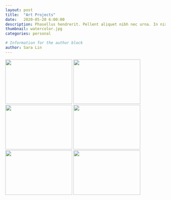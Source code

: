 ```yaml
---
layout: post
title:  "Art Projects"
date:   2020-05-20 6:00:00
description: Phasellus hendrerit. Pellent aliquet nibh nec urna. In nis aliquet vel, dapibus id,mattis.
thumbnail: watercolor.jpg
categories: personal

# Information for the author block
author: Sara Lin
---
```


<div class="imageRow">
    <a  href="{{ site.baseurl }}/assets/img/monica.jpg" style="color: transparent" data-fancybox="images" data-caption="<b> Fruits </b> <br/> May 2020 <br/> pencil sketch">
	    <img src="{{ site.baseurl }}/assets/img/monica-crop.jpg" id="myImg" style="width:100%; max-width:15em; height:10em" alt="Fruit girl"/>
    </a>
    <a href="{{ site.baseurl }}/assets/img/cactus.jpg" style="color: transparent" data-fancybox="images" data-caption="<b> Cactus Landscape </b> <br/> 2020 <br/> watercolor">
	    <img src="{{ site.baseurl }}/assets/img/cactus.jpg" id="myImg" style="width:100%; max-width:15em; height:10em" alt="Cactus-scape"/>
    </a>
    <a href="{{ site.baseurl }}/assets/img/koi.jpg" style="color: transparent" data-fancybox="images" data-caption="<b> Koi Pond </b> <br/> 2020 <br/> watercolor over pencil sketch">
	    <img src="{{ site.baseurl }}/assets/img/koi-crop.jpg" id="myImg" style="width:100%; max-width:15em; height:10em" alt="Koi Pond"/>
    </a>
    <a href="{{ site.baseurl }}/assets/img/hugacactus.jpg" style="color: transparent" data-fancybox="images" data-caption="<b> Hug a Cactus :3 </b> <br/> Dec 2019 <br/> digital drawing <br/> created with Adobe Sketch">
	    <img src="{{ site.baseurl }}/assets/img/hugacactus.jpg" id="myImg" style="width:100%; max-width:15em; height:10em" alt="Hug a cactus"/>
    </a>
    <a href="{{ site.baseurl }}/assets/img/sunflower.jpg" style="color: transparent" data-fancybox="images" data-caption="<b> Red Sunflower </b> <br/> July 2015 <br/> photograph, Sony DSC-RX100 <br/> color editing, Adobe Photoshop">
	    <img src="{{ site.baseurl }}/assets/img/sunflower.jpg" id="myImg" style="width:100%; max-width:15em; height:10em" alt="Red Sunflower"/>
    </a>
    <a href="{{ site.baseurl }}/assets/img/lily.jpg" style="color: transparent" data-fancybox="images" data-caption="<b> Pink Waterlily </b> <br/> June 2015 <br/> photograph, Sony DSC-RX100 <br/> original photograph, cropped">
	    <img src="{{ site.baseurl }}/assets/img/lily.jpg" id="myImg" style="width:100%; max-width:15em; height:10em" alt="Pink Lily"/>
    </a>
</div>


